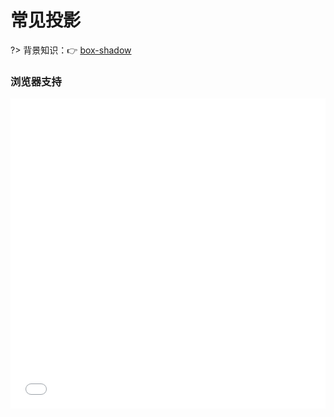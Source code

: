 
# 常见投影

?> 背景知识：:point_right: [box-shadow](https://developer.mozilla.org/zh-CN/docs/Web/CSS/box-shadow)

<vuep template="#demo1"></vuep>

<script v-pre type="text/x-template" id="demo1">
<style>
  main {
    width: 100%;
    padding: 20px 0 0 0;
  }
  .projection {
    display: flex;
    flex-wrap: wrap;
    justify-content: space-around;
    align-items: center;
    padding-bottom: 20px;
    margin-bottom: 20px;
    border-bottom: 1px solid #eee;
  }
  .projection > div {
    width: 180px; height: 120px;
    background: rgba(180,160,120,.2);
  }
  .projection:not(:first-child:last-child) > div {
    border: 2px solid transparent;
    background-clip: content-box;
  }
  .projection:last-child {
    margin-bottom: 0;
    border-bottom: 0;
  }
  .projection:nth-of-type(1) > div {
    margin-left: -6px;
    box-shadow: 0 0 6px rgba(180,160,120,.8);
  }
  .projection:nth-of-type(2) > div {
    border-bottom: 0;
    box-shadow: 0px 6px 5px -5px rgba(180,160,120,.6);
  }
  .projection:nth-of-type(3) > div {
    border-right: 0;
    border-bottom: 0;
    box-shadow: 5px 5px 5px -4px rgba(180,160,120,.6);
  }
  .projection:nth-of-type(4) > div {
    border-right: 0;
    border-left: 0;
    box-shadow: 6px 0 5px -5px rgba(180,160,120,.6), -6px 0 5px -5px rgba(180,160,120,.6);
  }
  .projection:nth-of-type(5) > div {
    box-shadow: 0 0 0 1px rgba(180,160,120,.6);
  }
</style>
<template>
  <main>
    <div class="projection">
      <p>① 无偏移投影</p>
      <div></div>
    </div>
    <div class="projection">
      <p>② 单侧投影</p>
      <div></div>
    </div>
    <div class="projection">
      <p>③ 领边投影</p>
      <div></div>
    </div>
    <div class="projection">
      <p>④ 两侧投影</p>
      <div></div>
    </div>
    <div class="projection">
      <p>⑤ 1px投影</p>
      <div></div>
    </div>
  </main>
</template>
<script>  
</script>
</script>

### 浏览器支持

<iframe src="//caniuse.bitsofco.de/embed/index.html?feat=css-boxshadow&amp;periods=future_2,future_1,current,past_1,past_2,past_3" frameborder="0" width="100%" height="496px"></iframe>
